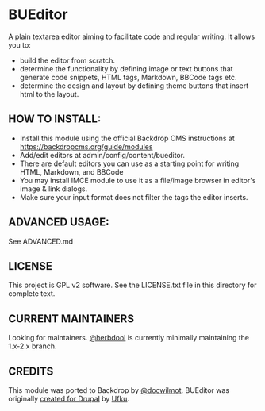 
BUEditor
========

A plain textarea editor aiming to facilitate code and regular writing. It allows you to:
 * build the editor from scratch.
 * determine the functionality by defining image or text buttons that generate 
 code snippets, HTML tags, Markdown, BBCode tags etc.
 * determine the design and layout by defining theme buttons that insert html to
 the layout.


HOW TO INSTALL:
---------------
- Install this module using the official Backdrop CMS instructions at 
https://backdropcms.org/guide/modules
- Add/edit editors at admin/config/content/bueditor.
- There are default editors you can use as a starting point for writing HTML, Markdown, and BBCode
- You may install IMCE module to use it as a file/image browser in editor's 
image & link dialogs.
- Make sure your input format does not filter the tags the editor inserts.

ADVANCED USAGE:  
---------------    
See ADVANCED.md

LICENSE
---------------    

This project is GPL v2 software. See the LICENSE.txt file in this directory 
for complete text.

CURRENT MAINTAINERS
---------------    

Looking for maintainers. [@herbdool](https://github.com/herbdool) is currently minimally maintaining the 1.x-2.x branch.

CREDITS   
---------------

This module was ported to Backdrop by [@docwilmot](https://github.com/docwilmot). BUEditor was originally [created for Drupal](https://www.drupal.org/project/bueditor) by [Ufku](https://www.drupal.org/u/ufku). 
